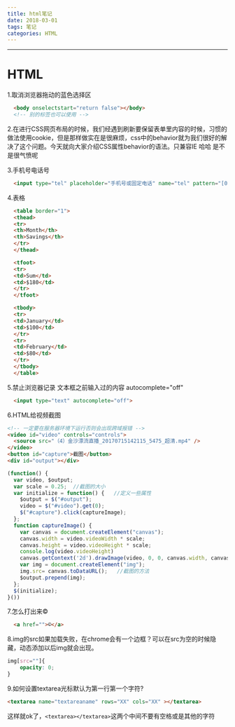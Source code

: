 ```yaml
---
title: html笔记
date: 2018-03-01
tags: 笔记
categories: HTML
---
```


--------------------------------------------------------------------------------

<!-- more -->

 # HTML

1.取消浏览器拖动的蓝色选择区

```html
  <body onselectstart="return false"></body>
  <!-- 别的标签也可以使用 -->
```

2.在进行CSS网页布局的时候，我们经遇到刷新要保留表单里内容的时候，习惯的做法使用cookie，但是那样做实在是很麻烦，css中的behavior就为我们很好的解决了这个问题。今天就向大家介绍CSS属性behavior的语法。只兼容IE 哈哈 是不是很气愤呢

3.手机号电话号

```html
  <input type="tel" placeholder="手机号或固定电话" name="tel" pattern="[0-9]*" maxlength="11" class="adphone_tel srfonchang">
```

4.表格

```html
  <table border="1">
  <thead>
  <tr>
  <th>Month</th>
  <th>Savings</th>
  </tr>
  </thead>

  <tfoot>
  <tr>
  <td>Sum</td>
  <td>$180</td>
  </tr>
  </tfoot>

  <tbody>
  <tr>
  <td>January</td>
  <td>$100</td>
  </tr>
  <tr>
  <td>February</td>
  <td>$80</td>
  </tr>
  </tbody>
  </table>
```

5.禁止浏览器记录 文本框之前输入过的内容 autocomplete="off"

```html
  <input type="text" autocomplete="off">
```

6.HTML给视频截图

```html
<!-- 一定要在服务器环境下运行否则会出现跨域报错 -->
<video id="video" controls="controls">  
  <source src="（4）金沙漂流直播_20170715142115_5475_超清.mp4" />  
</video>
<button id="capture">截图</button>
<div id="output"></div>
```

```javascript
(function() {  
  var video, $output;  
  var scale = 0.25;  //截图的大小
  var initialize = function() {   //定义一些属性
    $output = $("#output");  
    video = $("#video").get(0);  
    $("#capture").click(captureImage);
  };  
  function captureImage() {  
    var canvas = document.createElement("canvas");  
    canvas.width = video.videoWidth * scale;  
    canvas.height = video.videoHeight * scale;  
    console.log(video.videoHeight)
    canvas.getContext('2d').drawImage(video, 0, 0, canvas.width, canvas.height);  
    var img = document.createElement("img");  
    img.src= canvas.toDataURL();   //截图的方法
    $output.prepend(img);  
  };  
  $(initialize);        
}())
```

7.怎么打出来©

```html
  <a href="">©</a>
```
8.img的src如果加载失败，在chrome会有一个边框？可以在src为空的时候隐藏，动态添加以后img就会出现。
```css
img[src=""]{
    opacity: 0;
}
```
9.如何设置textarea光标默认为第一行第一个字符?
```html
<textarea name="textareaname" rows="XX" cols="XX" ></textarea>
```
这样就ok了，`<textarea></textarea>`这两个中间不要有空格或是其他的字符